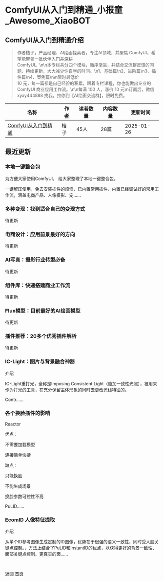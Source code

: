 # ComfyUI从入门到精通_小报童_Awesome_XiaoBOT

## ComfyUI从入门到精通介绍
> 作者桔子，产品经理、AI绘画探索者，专注AI领域，并聚焦 ComfyUI，希望能带领一批伙伴入门并深耕  
ComfyUI。\n\n本专栏共分四个模块，循序渐进，并结合交流群反馈的问题，持续更新，大大减少你自学的时间。\n1、基础篇\n2、进阶篇\n3、插件篇\n4、案例篇\n\n限时最低价  
10 元，每一篇都是自己经验的积累，跟着专栏课程，你也能做出专业的ComfyUI 商业应用工作流。\n\n每满 100 人，涨价 10 元\n订阅后，微信  
xyxy444888 找我，拉你到【AI绘画交流群】，限时免费。  
  


|名称|作者|读者数量|内容数量|更新时间|
|---|---|---|---|---|
|[ComfyUI从入门到精通](https://xiaobot.net/p/a?refer=0b133df9-27dc-423b-8101-639049001c13)|桔子|45人|28篇|2025-01-26|

## 最近更新
### 本地一键整合包

为方便大家使用ComfyUI， 给大家整理了本地一键整合包。

一键解压使用，免去安装插件的烦恼，已内置常用插件，内置已经调试好的常用工作流，涵盖电商产品、人像摄影、宠......

### 多种变现：找到适合自己的变现方式

待更新

### 电商设计：应用前景最好的方向

待更新

### AI写真：摄影行业转型必备

待更新

### 组件库：快速搭建商业工作流

待更新

### Flux模型：目前最好的AI绘画模型

待更新

### 插件推荐：20多个优秀插件解析

待更新

### IC-Light：图片与背景融合神器

介绍

IC-Light重打光，全称是Imposing Consistent
Light（施加一致性光照），被用来作为打光的工具，在充分保留主体形象的同时去更改光线特征的。

Contr......

### 各个换脸插件的影响

Reactor

优点：

不需要加载模型

连接简单快捷

缺点：

只能换脸

不能生成场景

换脸参数可控性不高

PuLID......

### EcomID 人像特征提取

介绍

从单个ID参考图像生成定制的ID图像，优势在于很强的语义一致性，同时受人脸关键点控制。，方法上结合了PuLID和InstantID的优点，以获得更好的背景一致性、面部关键点控制、更真实的面......


<a href="https://github.com/Reno9527/awesome-xiaobot" style="color: white; text-decoration: none;">awesome-xiaobot</a>

返回 [首页](../README.md)
